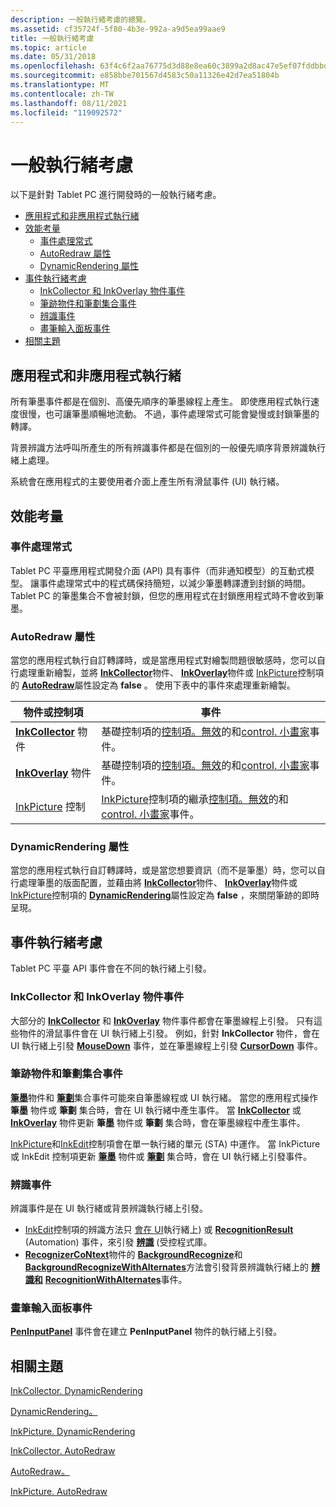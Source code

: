 ```yaml
---
description: 一般執行緒考慮的總覽。
ms.assetid: cf35724f-5f80-4b3e-992a-a9d5ea99aae9
title: 一般執行緒考慮
ms.topic: article
ms.date: 05/31/2018
ms.openlocfilehash: 63f4c6f2aa76775d3d88e8ea60c3899a2d8ac47e5ef07fddbbdfaca96196dee5
ms.sourcegitcommit: e858bbe701567d4583c50a11326e42d7ea51804b
ms.translationtype: MT
ms.contentlocale: zh-TW
ms.lasthandoff: 08/11/2021
ms.locfileid: "119092572"
---
```

# <a name="general-threading-considerations"></a>一般執行緒考慮

以下是針對 Tablet PC 進行開發時的一般執行緒考慮。

-   [應用程式和非應用程式執行緒](#application-and-non-application-threads)
-   [效能考量](#performance-considerations)
    -   [事件處理常式](#event-handlers)
    -   [AutoRedraw 屬性](#autoredraw-property)
    -   [DynamicRendering 屬性](#dynamicrendering-property)
-   [事件執行緒考慮](#event-threading-considerations)
    -   [InkCollector 和 InkOverlay 物件事件](#inkcollector-and-inkoverlay-objects-events)
    -   [筆跡物件和筆劃集合事件](#ink-object-and-strokes-collection-events)
    -   [辨識事件](#recognition-events)
    -   [畫筆輸入面板事件](#pen-input-panel-events)
-   [相關主題](#related-topics)

## <a name="application-and-non-application-threads"></a>應用程式和非應用程式執行緒

所有筆墨事件都是在個別、高優先順序的筆墨線程上產生。 即使應用程式執行速度很慢，也可讓筆墨順暢地流動。 不過，事件處理常式可能會變慢或封鎖筆墨的轉譯。

背景辨識方法呼叫所產生的所有辨識事件都是在個別的一般優先順序背景辨識執行緒上處理。

系統會在應用程式的主要使用者介面上產生所有滑鼠事件 (UI) 執行緒。

## <a name="performance-considerations"></a>效能考量

### <a name="event-handlers"></a>事件處理常式

Tablet PC 平臺應用程式開發介面 (API) 具有事件（而非通知模型）的互動式模型。 讓事件處理常式中的程式碼保持簡短，以減少筆墨轉譯遭到封鎖的時間。 Tablet PC 的筆墨集合不會被封鎖，但您的應用程式在封鎖應用程式時不會收到筆墨。

### <a name="autoredraw-property"></a>AutoRedraw 屬性

當您的應用程式執行自訂轉譯時，或是當應用程式對繪製問題很敏感時，您可以自行處理重新繪製，並將 [**InkCollector**](inkcollector-class.md)物件、 [**InkOverlay**](inkoverlay-class.md)物件或 [InkPicture](inkpicture-control.md)控制項的 [**AutoRedraw**](/windows/desktop/api/msinkaut/nf-msinkaut-iinkcollector-get_autoredraw)屬性設定為 **false** 。 使用下表中的事件來處理重新繪製。



| 物件或控制項                                            | 事件                                                                                                                                                                                                                     |
|--------------------------------------------------------------|---------------------------------------------------------------------------------------------------------------------------------------------------------------------------------------------------------------------------|
| [**InkCollector**](inkcollector-class.md) 物件<br/> | 基礎控制項的[控制項。無效](/dotnet/api/system.windows.forms.control.invalidated?view=netcore-3.1)的和[control. 小畫家](/dotnet/api/system.windows.forms.control.paint?view=netcore-3.1)事件。<br/>                                 |
| [**InkOverlay**](inkoverlay-class.md) 物件<br/>     | 基礎控制項的[控制項。無效](/dotnet/api/system.windows.forms.control.invalidated?view=netcore-3.1)的和[control. 小畫家](/dotnet/api/system.windows.forms.control.paint?view=netcore-3.1)事件。<br/>                                 |
| [InkPicture](inkpicture-control.md) 控制<br/>      | [InkPicture](inkpicture-control.md)控制項的繼承[控制項。無效](/dotnet/api/system.windows.forms.control.invalidated?view=netcore-3.1)的和[control. 小畫家](/dotnet/api/system.windows.forms.control.paint?view=netcore-3.1)事件。<br/> |



 

### <a name="dynamicrendering-property"></a>DynamicRendering 屬性

當您的應用程式執行自訂轉譯時，或是當您想要資訊（而不是筆墨）時，您可以自行處理筆墨的版面配置，並藉由將 [**InkCollector**](inkcollector-class.md)物件、 [**InkOverlay**](inkoverlay-class.md)物件或 [InkPicture](inkpicture-control.md)控制項的 [**DynamicRendering**](/windows/desktop/api/msinkaut/nf-msinkaut-iinkcollector-get_dynamicrendering)屬性設定為 **false** ，來關閉筆跡的即時呈現。

## <a name="event-threading-considerations"></a>事件執行緒考慮

Tablet PC 平臺 API 事件會在不同的執行緒上引發。

### <a name="inkcollector-and-inkoverlay-objects-events"></a>InkCollector 和 InkOverlay 物件事件

大部分的 [**InkCollector**](inkcollector-class.md) 和 [**InkOverlay**](inkoverlay-class.md) 物件事件都會在筆墨線程上引發。 只有這些物件的滑鼠事件會在 UI 執行緒上引發。 例如，針對 **InkCollector** 物件，會在 UI 執行緒上引發 [**MouseDown**](inkcollector-mousedown.md) 事件，並在筆墨線程上引發 [**CursorDown**](inkcollector-cursordown.md) 事件。

### <a name="ink-object-and-strokes-collection-events"></a>筆跡物件和筆劃集合事件

[**筆墨**](inkdisp-class.md)物件和 [**筆劃**](/previous-versions/windows/desktop/legacy/ms703293(v=vs.85))集合事件可能來自筆墨線程或 UI 執行緒。 當您的應用程式操作 **筆墨** 物件或 **筆劃** 集合時，會在 UI 執行緒中產生事件。 當 [**InkCollector**](inkcollector-class.md) 或 [**InkOverlay**](inkoverlay-class.md) 物件更新 **筆墨** 物件或 **筆劃** 集合時，會在筆墨線程中產生事件。

[InkPicture](inkpicture-control-reference.md)和[InkEdit](inkedit-control-reference.md)控制項會在單一執行緒的單元 (STA) 中運作。 當 InkPicture 或 InkEdit 控制項更新 [**筆墨**](inkdisp-class.md) 物件或 [**筆劃**](/previous-versions/windows/desktop/legacy/ms703293(v=vs.85)) 集合時，會在 UI 執行緒上引發事件。

### <a name="recognition-events"></a>辨識事件

辨識事件是在 UI 執行緒或背景辨識執行緒上引發。

-   [InkEdit](inkedit-control-reference.md)控制項的辨識方法只 [會在 UI](/previous-versions/ms836436(v=msdn.10))執行緒上) 或 [**RecognitionResult**](inkedit-recognitionresult.md) (Automation) 事件，來引發 [**辨識**](/windows/desktop/api/inked/nf-inked-iinkedit-recognize) (受控程式庫。
-   [**RecognizerCoNtext**](inkrecognizercontext-class.md)物件的 [**BackgroundRecognize**](/windows/desktop/api/msinkaut/nf-msinkaut-iinkrecognizercontext-backgroundrecognize)和 [**BackgroundRecognizeWithAlternates**](/windows/desktop/api/msinkaut/nf-msinkaut-iinkrecognizercontext-backgroundrecognizewithalternates)方法會引發背景辨識執行緒上的 [**辨識和**](inkrecognizercontext-recognition.md) [**RecognitionWithAlternates**](inkrecognizercontext-recognitionwithalternates.md)事件。

### <a name="pen-input-panel-events"></a>畫筆輸入面板事件

[**PenInputPanel**](peninputpanel-class.md) 事件會在建立 **PenInputPanel** 物件的執行緒上引發。

## <a name="related-topics"></a>相關主題

<dl> <dt>

[InkCollector. DynamicRendering](/previous-versions/ms836502(v=msdn.10))
</dt> <dt>

[DynamicRendering。](/previous-versions/ms833104(v=msdn.10))
</dt> <dt>

[InkPicture. DynamicRendering](/previous-versions/ms582188(v=vs.100))
</dt> <dt>

[InkCollector. AutoRedraw](/previous-versions/ms836495(v=msdn.10))
</dt> <dt>

[AutoRedraw。](/previous-versions/ms833082(v=msdn.10))
</dt> <dt>

[InkPicture. AutoRedraw](/previous-versions/ms582180(v=vs.100))
</dt> </dl>

 

